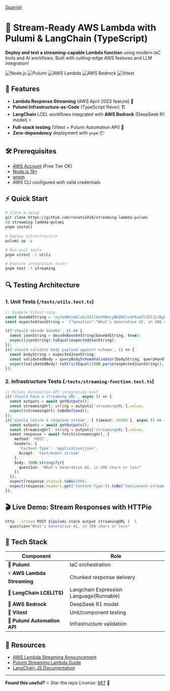 [Spanish](README.es.md)

# 🚀 Stream-Ready AWS Lambda with Pulumi & LangChain (TypeScript)

**Deploy and test a streaming-capable Lambda function** using modern IaC tools and AI workflows. Built with cutting-edge AWS features and LLM integration!

![Node.js](https://img.shields.io/badge/Node.js-18+-339933)
![Pulumi](https://img.shields.io/badge/Pulumi-IAAC_%E2%9A%99%EF%B8%8F-blue)
![AWS Lambda](https://img.shields.io/badge/AWS-Lambda_Streaming-FF9900)
![AWS Bedrock](https://img.shields.io/badge/AWS-Bedrock-Models)
![Vitest](https://img.shields.io/badge/Testing-Vitest-6E9F18)

## 🌟 Features

- **Lambda Response Streaming** (AWS April 2023 feature) 💨
- **Pulumi Infrastructure-as-Code** (TypeScript flavor) 🏗️
- **LangChain** LCEL workflows integrated with **AWS Bedrock** (DeepSeek R1 model) ⚡
- **Full-stack testing** (Vitest + Pulumi Automation API) 🧪
- **Zero-dependency** deployment with `pnpm` 📦

## 🛠️ Prerequisites

- [AWS Account](https://aws.amazon.com/free) (Free Tier OK)
- [Node.js 18+](https://nodejs.org/en/download)
- [pnpm](https://pnpm.io/installation)
- AWS CLI configured with valid credentials

## ⚡ Quick Start

```bash
# Clone & setup
git clone https://github.com/renato1010/streaming-lambda-pulumi
cd streaming-lambda-pulumi
pnpm install

# Deploy infrastructure
pulumi up -y

# Run unit tests
pnpm vitest -t utils

# Execute integration tests
pnpm test -t streaming
```

## 🔍 Testing Architecture

### 1. Unit Tests (`/tests/utils.test.ts`)

```typescript
// Example Vitest case
const base64String = 'eyJxdWVzdGlvbiI6IldoYXQncyBHZW5lcmF0aXZlIEFJLCBpbiAyMDAgY2hhcnMgb3IgbGVzcyJ9';
const expectedJsonString = `{"question":"What's Generative AI, in 200 chars or less"}`;

it('should decode base64', () => {
  const jsonString = decodeBase64String(base64String, true);
  expect(jsonString).toEqual(expectedJsonString);
});
it('should validate body payload against schema', () => {
  const bodyString = expectedJsonString;
  const validatedBody = queryBodySchemaValidator(bodyString, queryHandlerSchema);
  expect(validatedBody).toStrictEqual(JSON.parse(expectedJsonString));
});
```

### 2. Infrastructure Tests (`/tests/streaming-function.test.ts`)

```typescript
// Pulumi Automation API integration test
it('should have a streaming URL', async () => {
  const outputs = await getOutputs();
  const streamingUrl: string = outputs['streamingURL'].value;
  expect(streamingUrl).toBeDefined();
});
it('should return a response stream', { timeout: 60000 }, async () => {
  const outputs = await getOutputs();
  const streamingUrl: string = outputs['streamingURL'].value;
  const response = await fetch(streamingUrl, {
    method: 'POST',
    headers: {
      'Content-Type': 'application/json',
      Accept: 'text/event-stream'
    },
    body: JSON.stringify({
      question: "What's Generative AI, in 200 chars or less"
    })
  });
  expect(response.status).toBe(200);
  expect(response.headers.get('Content-Type')).toBe('text/event-stream');
});
```

## 🎬 Live Demo: Stream Responses with HTTPie

```bash
http --stream POST $(pulumi stack output streamingURL )  \
  question="What's Generative AI, in 200 chars or less"
```

## 🧩 Tech Stack

| Component                    | Role                                    |
| ---------------------------- | --------------------------------------- |
| 🐑 **Pulumi**                | IaC orchestration                       |
| ⚡ **AWS Lambda Streaming**  | Chunked response delivery               |
| 🔗 **LangChain LCEL(TS)**    | Langchain Expression Language(Runnable) |
| 🤖 **AWS Bedrock**           | DeepSeek R1 model                       |
| 🧪 **Vitest**                | Unit/component testing                  |
| 🤖 **Pulumi Automation API** | Infrastructure validation               |

## 🔗 Resources

- [AWS Lambda Streaming Announcement](https://aws.amazon.com/blogs/compute/introducing-aws-lambda-response-streaming/)
- [Pulumi Streaming Lambda Guide](https://www.pulumi.com/blog/aws-lambda-response-streaming/)
- [LangChain JS Documentation](https://js.langchain.com/docs/how_to/sequence/)

---

**Found this useful?** ⭐ Star the repo
_License: [MIT](LICENSE)_ 📜

